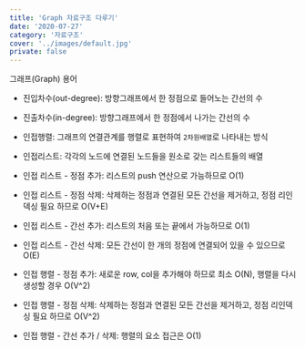 ```yaml
---
title: 'Graph 자료구조 다루기'
date: '2020-07-27'
category: '자료구조'
cover: '../images/default.jpg'
private: false
---
```


그래프(Graph) 용어

- 진입차수(out-degree): 방향그래프에서 한 정점으로 들어노는 간선의 수
- 진출차수(in-degree): 방향그래프에서 한 정점에서 나가는 간선의 수
- 인접행렬: 그래프의 연결관계를 행렬로 표현하여 `2차원배열`로 나타내는 방식
- 인접리스트: 각각의 노드에 연결된 노드들을 원소로 갖는 리스트들의 배열

- 인접 리스트 - 정점 추가: 리스트의 push 연산으로 가능하므로 O(1)
- 인접 리스트 - 정점 삭제: 삭제하는 정점과 연결된 모든 간선을 제거하고, 정점 리인덱싱 필요 하므로 O(V+E)
- 인접 리스트 - 간선 추가: 리스트의 처음 또는 끝에서 가능하므로 O(1)
- 인접 리스트 - 간선 삭제: 모든 간선이 한 개의 정점에 연결되어 있을 수 있으므로 O(E)
- 인접 행렬 - 정점 추가: 새로운 row, col을 추가해야 하므로 최소 O(N), 행렬을 다시 생성할 경우 O(V^2)
- 인접 행렬 - 정점 삭제: 삭제하는 정점과 연결된 모든 간선을 제거하고, 정점 리인덱싱 필요 하므로 O(V^2)
- 인접 행렬 - 간선 추가 / 삭제: 행렬의 요소 접근은 O(1)
